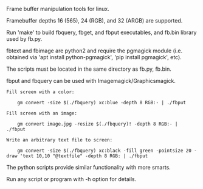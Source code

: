 Frame buffer manipulation tools for linux.

Framebuffer depths 16 (565), 24 (RGB), and 32 (ARGB) are supported.

Run 'make' to build fbquery, fbget, and fbput executables, and fb.bin library
used by fb.py. 

fbtext and fbimage are python2 and require the pgmagick module (i.e. obtained
via 'apt install python-pgmagick', 'pip install pgmagick', etc). 

The scripts must be located in the same directory as fb.py, fb.bin.

fbput and fbquery can be used with Imagemagick/Graphicsmagick.

    Fill screen with a color: 

        gm convert -size $(./fbquery) xc:blue -depth 8 RGB:- | ./fbput

    Fill screen with an image: 

        gm convert image.jpg -resize $(./fbquery)! -depth 8 RGB:- | ./fbput

    Write an arbitrary text file to screen: 

        gm convert -size $(./fbquery) xc:black -fill green -pointsize 20 -draw 'text 10,10 "@textfile" -depth 8 RGB: | ./fbput

The python scripts provide similar functionality with more smarts.

Run any script or program with -h option for details.

